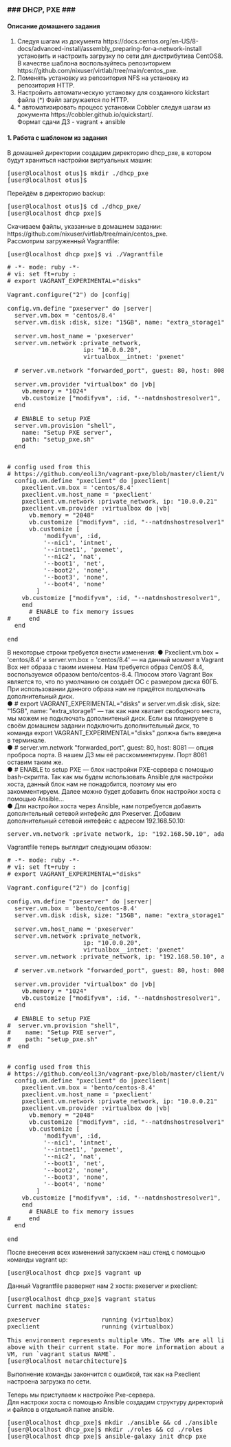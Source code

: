 <h3>### DHCP, PXE ###</h3>

<h4>Описание домашнего задания</h4>

<ol>
<li>Следуя шагам из документа https://docs.centos.org/en-US/8-docs/advanced-install/assembly_preparing-for-a-network-install установить и настроить загрузку по сети для дистрибутива CentOS8.<br />
В качестве шаблона воспользуйтесь репозиторием https://github.com/nixuser/virtlab/tree/main/centos_pxe.</li>
<li>Поменять установку из репозитория NFS на установку из репозитория HTTP.</li>
<li>Настройить автоматическую установку для созданного kickstart файла (*) Файл загружается по HTTP.</li>
<li>* автоматизировать процесс установки Cobbler cледуя шагам из документа https://cobbler.github.io/quickstart/.<br />
Формат сдачи ДЗ - vagrant + ansible</li>
</ol>

<h4>1. Работа с шаблоном из задания</h4>

<p>В домашней директории создадим директорию dhcp_pxe, в котором будут храниться настройки виртуальных машин:</p>

<pre>[user@localhost otus]$ mkdir ./dhcp_pxe
[user@localhost otus]$</pre>

<p>Перейдём в директорию backup:</p>

<pre>[user@localhost otus]$ cd ./dhcp_pxe/
[user@localhost dhcp_pxe]$</pre>

<p>Скачиваем файлы, указанные в домашнем задании: https://github.com/nixuser/virtlab/tree/main/centos_pxe.<br />
Рассмотрим загруженный Vagrantfile:</p>

<pre>[user@localhost dhcp_pxe]$ vi ./Vagrantfile</pre>

<pre># -*- mode: ruby -*-
# vi: set ft=ruby :
# export VAGRANT_EXPERIMENTAL="disks"

Vagrant.configure("2") do |config|

config.vm.define "pxeserver" do |server|
  server.vm.box = 'centos/8.4'
  server.vm.disk :disk, size: "15GB", name: "extra_storage1"

  server.vm.host_name = 'pxeserver'
  server.vm.network :private_network, 
                     ip: "10.0.0.20", 
                     virtualbox__intnet: 'pxenet'

  # server.vm.network "forwarded_port", guest: 80, host: 8081

  server.vm.provider "virtualbox" do |vb|
    vb.memory = "1024"
    vb.customize ["modifyvm", :id, "--natdnshostresolver1", "on"]
  end

  # ENABLE to setup PXE
  server.vm.provision "shell",
    name: "Setup PXE server",
    path: "setup_pxe.sh"
  end


# config used from this
# https://github.com/eoli3n/vagrant-pxe/blob/master/client/Vagrantfile
  config.vm.define "pxeclient" do |pxeclient|
    pxeclient.vm.box = 'centos/8.4'
    pxeclient.vm.host_name = 'pxeclient'
    pxeclient.vm.network :private_network, ip: "10.0.0.21"
    pxeclient.vm.provider :virtualbox do |vb|
      vb.memory = "2048"
      vb.customize ["modifyvm", :id, "--natdnshostresolver1", "on"]
      vb.customize [
          'modifyvm', :id,
          '--nic1', 'intnet',
          '--intnet1', 'pxenet',
          '--nic2', 'nat',
          '--boot1', 'net',
          '--boot2', 'none',
          '--boot3', 'none',
          '--boot4', 'none'
        ]
    vb.customize ["modifyvm", :id, "--natdnshostresolver1", "on"]
    end
      # ENABLE to fix memory issues
#     end
  end

end</pre>

<p>В некоторые строки требуется внести изменения:
● Pxeclient.vm.box = 'centos/8.4' и server.vm.box = 'centos/8.4' — на данный момент в Vagrant Box нет образа с таким именем. Нам требуется образ CentOS 8.4, воспользуемся образом bento/centos-8.4. Плюсом этого Vagrant Box является то, что по умолчанию он создаёт ОС с размером диска 60ГБ. При использовании данного образа нам не придётся полдключать дополнительный диск.<br />
● # export VAGRANT_EXPERIMENTAL="disks" и server.vm.disk :disk, size: "15GB", name: "extra_storage1" — так как нам хватает свободного места, мы можем не подключать дополнитеный диск. Если вы планируете в своём домашнем задании подключить дополнительный диск, то команда export VAGRANT_EXPERIMENTAL="disks" должна быть введена в терминале.<br />
● # server.vm.network "forwarded_port", guest: 80, host: 8081 — опция проброса порта. В нашем ДЗ мы её расскомментируем. Порт 8081 оставим таким же.<br />
● # ENABLE to setup PXE — блок настройки PXE-сервера с помощью bash-скрипта. Так как мы будем использовать Ansible для настройки хоста, данный блок нам не понадобится, поэтому мы его закомментируем. Далее можно будет добавить блок настройки хоста с помощью Ansible…<br />
● Для настройки хоста через Ansible, нам потребуется добавить дополнтельный сетевой интефейс для Pxeserver. Добавим дополнительный сетевой интефейс с адресом 192.168.50.10:</p>

<pre>server.vm.network :private_network, ip: "192.168.50.10", adapter: 3.</pre>

<p>Vagrantfile теперь выглядит следующим обазом:</p>

<pre># -*- mode: ruby -*-
# vi: set ft=ruby :
# export VAGRANT_EXPERIMENTAL="disks"

Vagrant.configure("2") do |config|

config.vm.define "pxeserver" do |server|
  server.vm.box = 'bento/centos-8.4'
  server.vm.disk :disk, size: "15GB", name: "extra_storage1"

  server.vm.host_name = 'pxeserver'
  server.vm.network :private_network, 
                     ip: "10.0.0.20", 
                     virtualbox__intnet: 'pxenet'
  server.vm.network :private_network, ip: "192.168.50.10", adapter: 3

  # server.vm.network "forwarded_port", guest: 80, host: 8081

  server.vm.provider "virtualbox" do |vb|
    vb.memory = "1024"
    vb.customize ["modifyvm", :id, "--natdnshostresolver1", "on"]
  end

  # ENABLE to setup PXE
#  server.vm.provision "shell",
#    name: "Setup PXE server",
#    path: "setup_pxe.sh"
#  end


# config used from this
# https://github.com/eoli3n/vagrant-pxe/blob/master/client/Vagrantfile
  config.vm.define "pxeclient" do |pxeclient|
    pxeclient.vm.box = 'bento/centos-8.4'
    pxeclient.vm.host_name = 'pxeclient'
    pxeclient.vm.network :private_network, ip: "10.0.0.21"
    pxeclient.vm.provider :virtualbox do |vb|
      vb.memory = "2048"
      vb.customize ["modifyvm", :id, "--natdnshostresolver1", "on"]
      vb.customize [
          'modifyvm', :id,
          '--nic1', 'intnet',
          '--intnet1', 'pxenet',
          '--nic2', 'nat',
          '--boot1', 'net',
          '--boot2', 'none',
          '--boot3', 'none',
          '--boot4', 'none'
        ]
    vb.customize ["modifyvm", :id, "--natdnshostresolver1", "on"]
    end
      # ENABLE to fix memory issues
#     end
  end

end</pre>

<p>После внесения всех изменений запускаем наш стенд с помощью команды vagrant up:</p>

<pre>[user@localhost dhcp_pxe]$ vagrant up</pre>

<p>Данный Vagrantfile развернет нам 2 хоста: pxeserver и pxeclient:</p>

<pre>[user@localhost dhcp_pxe]$ vagrant status
Current machine states:

pxeserver                 running (virtualbox)
pxeclient                 running (virtualbox)

This environment represents multiple VMs. The VMs are all listed
above with their current state. For more information about a specific
VM, run `vagrant status NAME`.
[user@localhost netarchitecture]$</pre>

<p>Выполнение команды закончится с ошибкой, так как на Pxeclient настроена загрузка по сети.</p>

<p>Теперь мы приступаем к настройке Pxe-сервера.<br />
Для настроки хоста с помощью Ansible создадим структуру директорий и файлов в отдельной папке ansible.</p>

<pre>[user@localhost dhcp_pxe]$ mkdir ./ansible && cd ./ansible
[user@localhost dhcp_pxe]$ mkdir ./roles && cd ./roles
[user@localhost dhcp_pxe]$ ansible-galaxy init dhcp_pxe
</pre>

